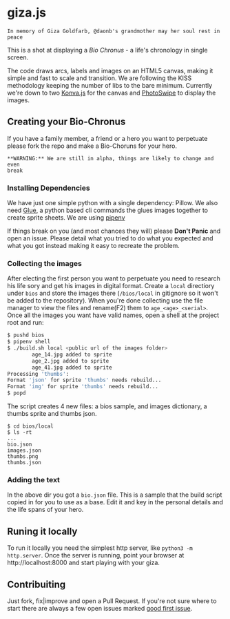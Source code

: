# giza.js

    In memory of Giza Goldfarb, @daonb's grandmother may her soul rest in peace

This is a shot at displaying a *Bio Chronus* - a life's chronology in
single screen.

The code draws arcs, labels and images on an HTML5 canvas, making it simple and
fast to scale and transition. We are following the KISS methodology keeping 
the number of libs to the bare minimum. Currently we're down to two 
[Konva.js](https://github.com/daonb/konva) for the canvas and
[PhotoSwipe](https://github.com/dimsemenov/PhotoSwipe) to display the images.

## Creating your Bio-Chronus

If you have a family member, a friend or a hero you want to perpetuate please
fork the repo and make a Bio-Choruns for your hero.
   
    **WARNING:** We are still in alpha, things are likely to change and even
    break

### Installing Dependencies

We have just one simple python with a single dependency: Pillow. We also need
[Glue](), a python based cli commands the glues images together to create sprite
sheets. We are using [pipenv](https://docs.pipenv.org/)

If things break on you (and most chances they will) please **Don't Panic**
and open an issue.  Please detail what you tried to do what you expected 
and what you got instead making it easy to recreate the problem.


### Collecting the images

After electing the first person you want to perpetuate you need to research 
his life sory and get his images in digital format. Create a `local` directiory
under `bios` and store the images there (`/bios/local` in gitignore so it
won't be added to the repository).  When you're done collecting use
the file manager to view the files and rename(F2) them to `age_<age>_<serial>`.
Once all the images you want have valid names, open a shell at the project
root and run:

```bash
$ pushd bios
$ pipenv shell
$ ./build.sh local <public url of the images folder>
		age_14.jpg added to sprite
		age_2.jpg added to sprite
		age_41.jpg added to sprite
Processing 'thumbs':
Format 'json' for sprite 'thumbs' needs rebuild...
Format 'img' for sprite 'thumbs' needs rebuild...
$ popd
```

The script creates 4 new files: a bios sample, and images dictionary,
a thumbs sprite and thumbs json.

```
$ cd bios/local
$ ls -rt
...
bio.json
images.json
thumbs.png
thumbs.json
```

### Adding the text

In the above dir you got a `bio.json` file. This is a sample that the build
script copied in for you to use as a base. Edit it and key in the personal details
and the life spans of your hero.

## Runing it locally

To run it locally you need the simplest http server, like 
`python3 -m http.server`. Once the server is running, point your browser 
at http://localhost:8000 and start playing with your giza.

## Contribuiting

Just fork, fix|improve and open a Pull Request. If you're not sure where to
start there are always a few open issues marked [good first
issue](https://github.com/daonb/biochronus/labels/good%20first%20issue).
